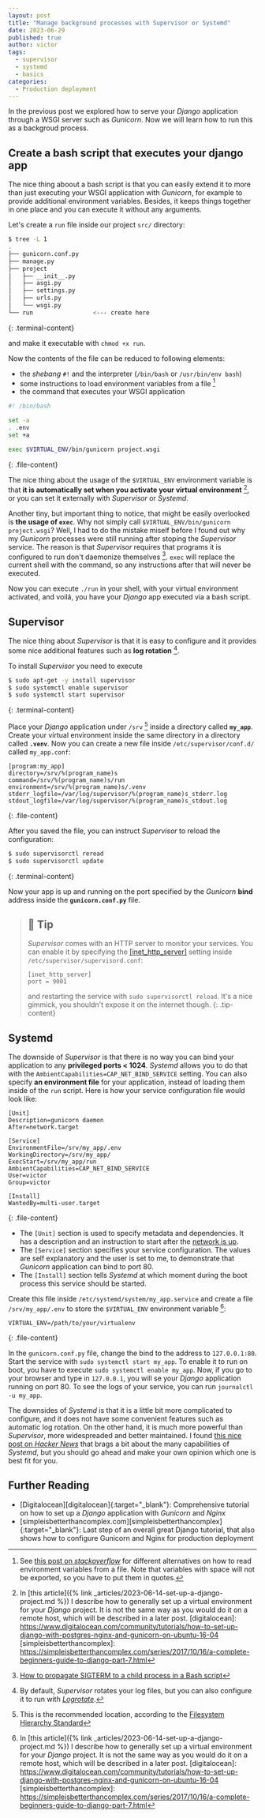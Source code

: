 ```yaml
---
layout: post
title: "Manage background processes with Supervisor or Systemd"
date: 2023-06-29
published: true
author: victor
tags:
  - supervisor
  - systemd
  - basics
categories:
  - Production deployment
---
```


In the previous post we explored how to serve your *Django* application through a WSGI server such as *Gunicorn*.
Now we will learn how to run this as a backgroud process.

## Create a bash script that executes your django app

The nice thing aboout a bash script is that you can easily extend it to more than just executing your WSGI application with *Gunicorn*, for example to provide additional environment variables. Besides, it keeps things together in one place and you can execute it without any arguments.

Let's create a `run` file inside our project `src/` directory:

```bash
$ tree -L 1
.
├── gunicorn.conf.py
├── manage.py
├── project
│   ├── __init__.py
│   ├── asgi.py
│   ├── settings.py
│   ├── urls.py
│   └── wsgi.py
└── run                 <--- create here
```
{: .terminal-content}

and make it executable with `chmod +x run`.

Now the contents of the file can be reduced to following elements:
* the *shebang* `#!` and the interpreter (`/bin/bash` or `/usr/bin/env bash`)
* some instructions to load environment variables from a file [^envfile]
* the command that executes your WSGI application

```bash
#! /bin/bash

set -a
. .env
set +a

exec $VIRTUAL_ENV/bin/gunicorn project.wsgi
```
{: .file-content}

The nice thing about the usage of the `$VIRTUAL_ENV` environment variable is that **it is automatically set when you activate your virtual environment** [^virtualenv], or you can set it externally with *Supervisor* or *Systemd*.

Another tiny, but important thing to notice, that might be easily overlooked is **the usage of `exec`**. Why not simply call `$VIRTUAL_ENV/bin/gunicorn project.wsgi`? Well, I had to do the mistake miself before I found out why my *Gunicorn* processes were still running after stoping the *Supervisor* service. The reason is that *Supervisor* requires that programs it is configured to run don't daemonize themselves [^exec]. `exec` will replace the current shell with the command, so any instructions after that will never be executed.

Now you can execute `./run` in your shell, with your virtual environment activated, and voilá, you have your *Django* app executed via a bash script.

## Supervisor

The nice thing about *Supervisor* is that it is easy to configure and it provides some nice additional features such as **log rotation** [^logrotate].

To install *Supervisor* you need to execute

```bash
$ sudo apt-get -y install supervisor
$ sudo systemctl enable supervisor
$ sudo systemctl start supervisor
```
{: .terminal-content}

Place your *Django* application under `/srv` [^srv] inside a directory called **`my_app`**.
Create your virtual environment inside the same directory in a directory called **`.venv`**.
Now you can create a new file inside `/etc/supervisor/conf.d/` called `my_app.conf`:

```init
[program:my_app]
directory=/srv/%(program_name)s
command=/srv/%(program_name)s/run
environment=/srv/%(program_name)s/.venv
stderr_logfile=/var/log/supervisor/%(program_name)s_stderr.log
stdout_logfile=/var/log/supervisor/%(program_name)s_stdout.log
```
{: .file-content}

After you saved the file, you can instruct *Supervisor* to reload the configuration:

```bash
$ sudo supervisorctl reread
$ sudo supervisorctl update
```
{: .terminal-content}

Now your app is up and running on the port specified by the *Gunicorn* **bind** address inside the **`gunicorn.conf.py`** file.

> ## 🤫 Tip
> *Supervisor* comes with an HTTP server to monitor your services. You can enable it by specifying the [[inet_http_server]](http://supervisord.org/configuration.html#inet-http-server-section-values) setting inside `/etc/supervisor/supervisord.conf`:
> ```
> [inet_http_server]
> port = 9001
> ```
> and restarting the service with `sudo supervisorctl reload`. It's a nice gimmick, you shouldn't expose it on the internet though.
{: .tip-content}

## Systemd

The downside of *Supervisor* is that there is no way you can bind your application to any **privileged ports < 1024**.
*Systemd* allows you to do that with the `AmbientCapabilities=CAP_NET_BIND_SERVICE` setting.
You can also specify **an environment file** for your application, instead of loading them inside of the `run` script.
Here is how your service configuration file would look like:

```
[Unit]
Description=gunicorn daemon
After=network.target

[Service]
EnvironmentFile=/srv/my_app/.env
WorkingDirectory=/srv/my_app/
ExecStart=/srv/my_app/run
AmbientCapabilities=CAP_NET_BIND_SERVICE
User=victor
Group=victor

[Install]
WantedBy=multi-user.target
```
{: .file-content}

* The `[Unit]` section is used to specify metadata and dependencies. It has a description and an instruction to start after the [network is up](https://www.freedesktop.org/wiki/Software/systemd/NetworkTarget/).
* The `[Service]` section specifies your service configuration. The values are self explanatory and the user is set to me, to demonstrate that *Gunicorn* application can bind to port 80.
* The `[Install]` section tells *Systemd* at which moment during the boot process this service should be started.

Create this file inside `/etc/systemd/system/my_app.service` and create a file `/srv/my_app/.env` to store the `$VIRTUAL_ENV` environment variable [^virtualenv]:

```
VIRTUAL_ENV=/path/to/your/virtualenv
```
{: .file-content}

In the `gunicorn.conf.py` file, change the bind to the address to `127.0.0.1:80`. Start the service with `sudo systemctl start my_app`. To enable it to run on boot, you have to execute `sudo systemctl enable my_app`. Now, if you go to your browser and type in `127.0.0.1`, you will se your *Django* application running on port 80. To see the logs of your service, you can run `journalctl -u my_app`.

The downsides of *Systemd* is that it is a little bit more complicated to configure, and it does not have some convenient features such as automatic log rotation.
On the other hand, it is much more powerful than *Supervisor*, more widespreaded and better maintained. I found [this nice post on *Hacker News*](https://news.ycombinator.com/item?id=18324295) that brags a bit about the many capabilities of *Systemd*, but you should go ahead and make your own opinion which one is best fit for you.


## Further Reading
* [Digitalocean][digitalocean]{:target="_blank"}: Comprehensive tutorial on how to set up a *Django* application with *Gunicorn* and *Nginx*
* [simpleisbetterthancomplex.com][simpleisbetterthancomplex]{:target="_blank"}: Last step of an overall great Django tutorial, that also shows how to configure Gunicorn and Nginx for production deployment


[^envfile]: See [this post on *stackoverflow*](https://stackoverflow.com/questions/19331497/set-environment-variables-from-file-of-key-value-pairs) for different alternatives on how to read environment variables from a file. Note that variables with space will not be exported, so you have to put them in quotes.
[^exec]: [How to propagate SIGTERM to a child process in a Bash script](http://veithen.io/2014/11/16/sigterm-propagation.html)
[^logrotate]: By default, *Supervisor* rotates your log files, but you can also configure it to run with [*Logrotate*](https://medium.com/@doodyp/easy-logging-with-logrotate-and-supervisord-16b72b79ded0).
[^srv]: This is the recommended location, according to the [Filesystem Hierarchy Standard](https://refspecs.linuxfoundation.org/FHS_3.0/fhs/index.html)
[^virtualenv]: In [this article]({% link _articles/2023-06-14-set-up-a-django-project.md %})  I describe how to generally set up a virtual environment for your *Django* project. It is not the same way as you would do it on a remote host, which will be described in a later post.
[digitalocean]: https://www.digitalocean.com/community/tutorials/how-to-set-up-django-with-postgres-nginx-and-gunicorn-on-ubuntu-16-04
[simpleisbetterthancomplex]: https://simpleisbetterthancomplex.com/series/2017/10/16/a-complete-beginners-guide-to-django-part-7.html
